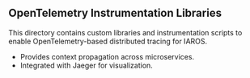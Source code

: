 ## OpenTelemetry Instrumentation Libraries

This directory contains custom libraries and instrumentation scripts to enable OpenTelemetry-based distributed tracing for IAROS.
- Provides context propagation across microservices.
- Integrated with Jaeger for visualization.
